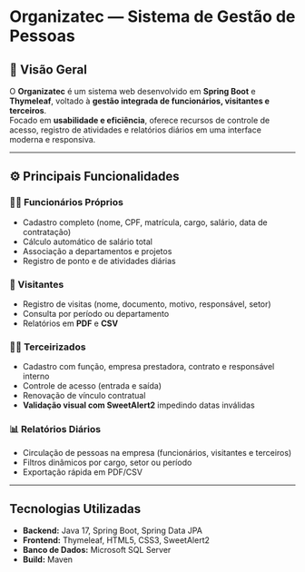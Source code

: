 # Organizatec — Sistema de Gestão de Pessoas

## 📘 Visão Geral
O **Organizatec** é um sistema web desenvolvido em **Spring Boot** e **Thymeleaf**, voltado à **gestão integrada de funcionários, visitantes e terceiros**.  
Focado em **usabilidade e eficiência**, oferece recursos de controle de acesso, registro de atividades e relatórios diários em uma interface moderna e responsiva.

---

## ⚙️ Principais Funcionalidades

### 👩‍💼 Funcionários Próprios
- Cadastro completo (nome, CPF, matrícula, cargo, salário, data de contratação)  
- Cálculo automático de salário total  
- Associação a departamentos e projetos  
- Registro de ponto e de atividades diárias  

### 🧾 Visitantes
- Registro de visitas (nome, documento, motivo, responsável, setor)  
- Consulta por período ou departamento  
- Relatórios em **PDF** e **CSV**

### 🧑‍🔧 Terceirizados
- Cadastro com função, empresa prestadora, contrato e responsável interno  
- Controle de acesso (entrada e saída)  
- Renovação de vínculo contratual  
- **Validação visual com SweetAlert2** impedindo datas inválidas  

### 📊 Relatórios Diários
- Circulação de pessoas na empresa (funcionários, visitantes e terceiros)  
- Filtros dinâmicos por cargo, setor ou período  
- Exportação rápida em PDF/CSV  

---

## Tecnologias Utilizadas
- **Backend:** Java 17, Spring Boot, Spring Data JPA  
- **Frontend:** Thymeleaf, HTML5, CSS3, SweetAlert2  
- **Banco de Dados:** Microsoft SQL Server  
- **Build:** Maven  
